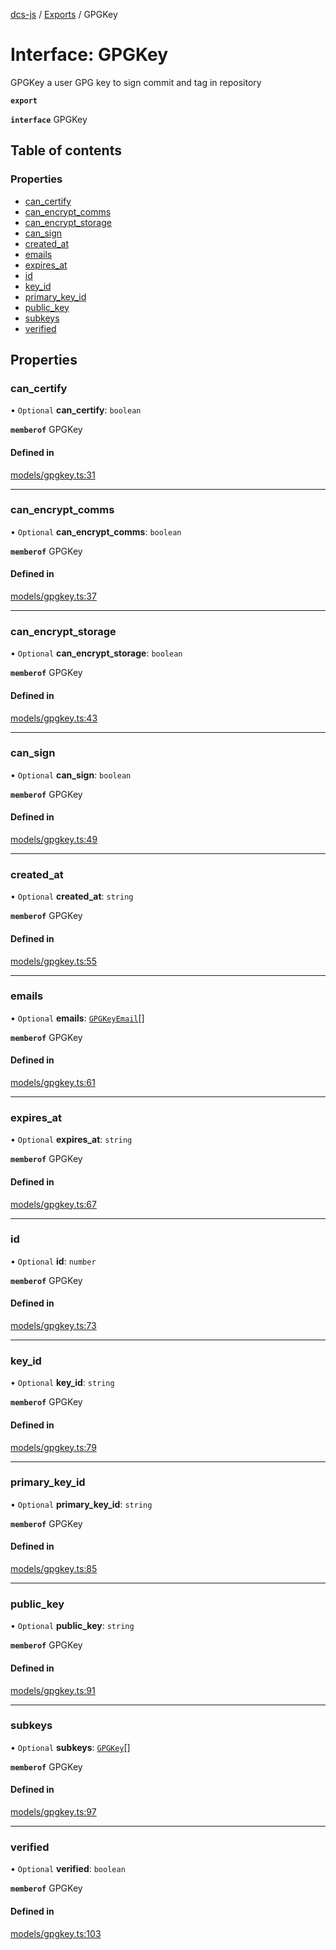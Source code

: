 [dcs-js](../README.md) / [Exports](../modules.md) / GPGKey

# Interface: GPGKey

GPGKey a user GPG key to sign commit and tag in repository

**`export`**

**`interface`** GPGKey

## Table of contents

### Properties

- [can\_certify](GPGKey.md#can_certify)
- [can\_encrypt\_comms](GPGKey.md#can_encrypt_comms)
- [can\_encrypt\_storage](GPGKey.md#can_encrypt_storage)
- [can\_sign](GPGKey.md#can_sign)
- [created\_at](GPGKey.md#created_at)
- [emails](GPGKey.md#emails)
- [expires\_at](GPGKey.md#expires_at)
- [id](GPGKey.md#id)
- [key\_id](GPGKey.md#key_id)
- [primary\_key\_id](GPGKey.md#primary_key_id)
- [public\_key](GPGKey.md#public_key)
- [subkeys](GPGKey.md#subkeys)
- [verified](GPGKey.md#verified)

## Properties

### <a id="can_certify" name="can_certify"></a> can\_certify

• `Optional` **can\_certify**: `boolean`

**`memberof`** GPGKey

#### Defined in

[models/gpgkey.ts:31](https://github.com/unfoldingWord/dcs-js/blob/42a7ab5/models/gpgkey.ts#L31)

___

### <a id="can_encrypt_comms" name="can_encrypt_comms"></a> can\_encrypt\_comms

• `Optional` **can\_encrypt\_comms**: `boolean`

**`memberof`** GPGKey

#### Defined in

[models/gpgkey.ts:37](https://github.com/unfoldingWord/dcs-js/blob/42a7ab5/models/gpgkey.ts#L37)

___

### <a id="can_encrypt_storage" name="can_encrypt_storage"></a> can\_encrypt\_storage

• `Optional` **can\_encrypt\_storage**: `boolean`

**`memberof`** GPGKey

#### Defined in

[models/gpgkey.ts:43](https://github.com/unfoldingWord/dcs-js/blob/42a7ab5/models/gpgkey.ts#L43)

___

### <a id="can_sign" name="can_sign"></a> can\_sign

• `Optional` **can\_sign**: `boolean`

**`memberof`** GPGKey

#### Defined in

[models/gpgkey.ts:49](https://github.com/unfoldingWord/dcs-js/blob/42a7ab5/models/gpgkey.ts#L49)

___

### <a id="created_at" name="created_at"></a> created\_at

• `Optional` **created\_at**: `string`

**`memberof`** GPGKey

#### Defined in

[models/gpgkey.ts:55](https://github.com/unfoldingWord/dcs-js/blob/42a7ab5/models/gpgkey.ts#L55)

___

### <a id="emails" name="emails"></a> emails

• `Optional` **emails**: [`GPGKeyEmail`](GPGKeyEmail.md)[]

**`memberof`** GPGKey

#### Defined in

[models/gpgkey.ts:61](https://github.com/unfoldingWord/dcs-js/blob/42a7ab5/models/gpgkey.ts#L61)

___

### <a id="expires_at" name="expires_at"></a> expires\_at

• `Optional` **expires\_at**: `string`

**`memberof`** GPGKey

#### Defined in

[models/gpgkey.ts:67](https://github.com/unfoldingWord/dcs-js/blob/42a7ab5/models/gpgkey.ts#L67)

___

### <a id="id" name="id"></a> id

• `Optional` **id**: `number`

**`memberof`** GPGKey

#### Defined in

[models/gpgkey.ts:73](https://github.com/unfoldingWord/dcs-js/blob/42a7ab5/models/gpgkey.ts#L73)

___

### <a id="key_id" name="key_id"></a> key\_id

• `Optional` **key\_id**: `string`

**`memberof`** GPGKey

#### Defined in

[models/gpgkey.ts:79](https://github.com/unfoldingWord/dcs-js/blob/42a7ab5/models/gpgkey.ts#L79)

___

### <a id="primary_key_id" name="primary_key_id"></a> primary\_key\_id

• `Optional` **primary\_key\_id**: `string`

**`memberof`** GPGKey

#### Defined in

[models/gpgkey.ts:85](https://github.com/unfoldingWord/dcs-js/blob/42a7ab5/models/gpgkey.ts#L85)

___

### <a id="public_key" name="public_key"></a> public\_key

• `Optional` **public\_key**: `string`

**`memberof`** GPGKey

#### Defined in

[models/gpgkey.ts:91](https://github.com/unfoldingWord/dcs-js/blob/42a7ab5/models/gpgkey.ts#L91)

___

### <a id="subkeys" name="subkeys"></a> subkeys

• `Optional` **subkeys**: [`GPGKey`](GPGKey.md)[]

**`memberof`** GPGKey

#### Defined in

[models/gpgkey.ts:97](https://github.com/unfoldingWord/dcs-js/blob/42a7ab5/models/gpgkey.ts#L97)

___

### <a id="verified" name="verified"></a> verified

• `Optional` **verified**: `boolean`

**`memberof`** GPGKey

#### Defined in

[models/gpgkey.ts:103](https://github.com/unfoldingWord/dcs-js/blob/42a7ab5/models/gpgkey.ts#L103)
